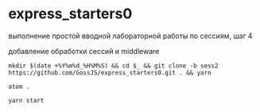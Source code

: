# express_starters0

выполнение простой вводной лабораторной работы по сессиям, шаг 4

добавление обработки сессий и middleware 

`mkdir $(date +%Y%m%d_%H%M%S) && cd $_ && git clone -b sess2 https://github.com/GossJS/express_starters0.git . && yarn`

`atom .`

`yarn start`
